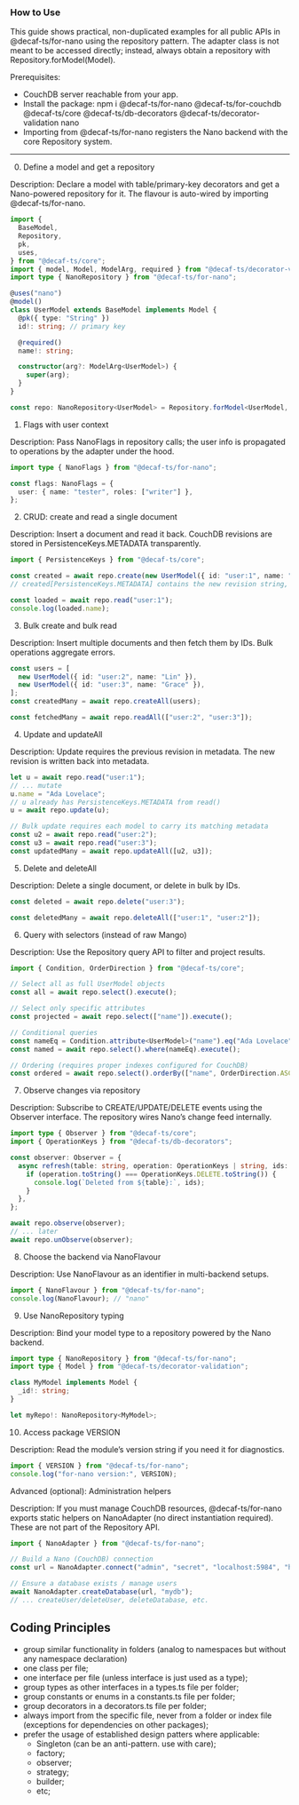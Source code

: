 ### How to Use

This guide shows practical, non-duplicated examples for all public APIs in @decaf-ts/for-nano using the repository pattern. The adapter class is not meant to be accessed directly; instead, always obtain a repository with Repository.forModel(Model).

Prerequisites:
- CouchDB server reachable from your app.
- Install the package: npm i @decaf-ts/for-nano @decaf-ts/for-couchdb @decaf-ts/core @decaf-ts/db-decorators @decaf-ts/decorator-validation nano
- Importing from @decaf-ts/for-nano registers the Nano backend with the core Repository system.

---

0) Define a model and get a repository

Description: Declare a model with table/primary-key decorators and get a Nano-powered repository for it. The flavour is auto-wired by importing @decaf-ts/for-nano.

```ts
import {
  BaseModel,
  Repository,
  pk,
  uses,
} from "@decaf-ts/core";
import { model, Model, ModelArg, required } from "@decaf-ts/decorator-validation";
import type { NanoRepository } from "@decaf-ts/for-nano";

@uses("nano")
@model()
class UserModel extends BaseModel implements Model {
  @pk({ type: "String" })
  id!: string; // primary key

  @required()
  name!: string;

  constructor(arg?: ModelArg<UserModel>) {
    super(arg);
  }
}

const repo: NanoRepository<UserModel> = Repository.forModel<UserModel, NanoRepository<UserModel>>(UserModel);
```

1) Flags with user context

Description: Pass NanoFlags in repository calls; the user info is propagated to operations by the adapter under the hood.

```ts
import type { NanoFlags } from "@decaf-ts/for-nano";

const flags: NanoFlags = {
  user: { name: "tester", roles: ["writer"] },
};
```

2) CRUD: create and read a single document

Description: Insert a document and read it back. CouchDB revisions are stored in PersistenceKeys.METADATA transparently.

```ts
import { PersistenceKeys } from "@decaf-ts/core";

const created = await repo.create(new UserModel({ id: "user:1", name: "Ada" }));
// created[PersistenceKeys.METADATA] contains the new revision string, e.g., "1-a"

const loaded = await repo.read("user:1");
console.log(loaded.name);
```

3) Bulk create and bulk read

Description: Insert multiple documents and then fetch them by IDs. Bulk operations aggregate errors.

```ts
const users = [
  new UserModel({ id: "user:2", name: "Lin" }),
  new UserModel({ id: "user:3", name: "Grace" }),
];
const createdMany = await repo.createAll(users);

const fetchedMany = await repo.readAll(["user:2", "user:3"]);
```

4) Update and updateAll

Description: Update requires the previous revision in metadata. The new revision is written back into metadata.

```ts
let u = await repo.read("user:1");
// ... mutate
u.name = "Ada Lovelace";
// u already has PersistenceKeys.METADATA from read()
u = await repo.update(u);

// Bulk update requires each model to carry its matching metadata
const u2 = await repo.read("user:2");
const u3 = await repo.read("user:3");
const updatedMany = await repo.updateAll([u2, u3]);
```

5) Delete and deleteAll

Description: Delete a single document, or delete in bulk by IDs.

```ts
const deleted = await repo.delete("user:3");

const deletedMany = await repo.deleteAll(["user:1", "user:2"]);
```

6) Query with selectors (instead of raw Mango)

Description: Use the Repository query API to filter and project results.

```ts
import { Condition, OrderDirection } from "@decaf-ts/core";

// Select all as full UserModel objects
const all = await repo.select().execute();

// Select only specific attributes
const projected = await repo.select(["name"]).execute();

// Conditional queries
const nameEq = Condition.attribute<UserModel>("name").eq("Ada Lovelace");
const named = await repo.select().where(nameEq).execute();

// Ordering (requires proper indexes configured for CouchDB)
const ordered = await repo.select().orderBy(["name", OrderDirection.ASC]).execute();
```

7) Observe changes via repository

Description: Subscribe to CREATE/UPDATE/DELETE events using the Observer interface. The repository wires Nano’s change feed internally.

```ts
import type { Observer } from "@decaf-ts/core";
import { OperationKeys } from "@decaf-ts/db-decorators";

const observer: Observer = {
  async refresh(table: string, operation: OperationKeys | string, ids: string[]) {
    if (operation.toString() === OperationKeys.DELETE.toString()) {
      console.log(`Deleted from ${table}:`, ids);
    }
  },
};

await repo.observe(observer);
// ... later
await repo.unObserve(observer);
```

8) Choose the backend via NanoFlavour

Description: Use NanoFlavour as an identifier in multi-backend setups.

```ts
import { NanoFlavour } from "@decaf-ts/for-nano";
console.log(NanoFlavour); // "nano"
```

9) Use NanoRepository typing

Description: Bind your model type to a repository powered by the Nano backend.

```ts
import type { NanoRepository } from "@decaf-ts/for-nano";
import type { Model } from "@decaf-ts/decorator-validation";

class MyModel implements Model {
  _id!: string;
}

let myRepo!: NanoRepository<MyModel>;
```

10) Access package VERSION

Description: Read the module’s version string if you need it for diagnostics.

```ts
import { VERSION } from "@decaf-ts/for-nano";
console.log("for-nano version:", VERSION);
```

Advanced (optional): Administration helpers

Description: If you must manage CouchDB resources, @decaf-ts/for-nano exports static helpers on NanoAdapter (no direct instantiation required). These are not part of the Repository API.

```ts
import { NanoAdapter } from "@decaf-ts/for-nano";

// Build a Nano (CouchDB) connection
const url = NanoAdapter.connect("admin", "secret", "localhost:5984", "http");

// Ensure a database exists / manage users
await NanoAdapter.createDatabase(url, "mydb");
// ... createUser/deleteUser, deleteDatabase, etc.
```




## Coding Principles

- group similar functionality in folders (analog to namespaces but without any namespace declaration)
- one class per file;
- one interface per file (unless interface is just used as a type);
- group types as other interfaces in a types.ts file per folder;
- group constants or enums in a constants.ts file per folder;
- group decorators in a decorators.ts file per folder;
- always import from the specific file, never from a folder or index file (exceptions for dependencies on other packages);
- prefer the usage of established design patters where applicable:
  - Singleton (can be an anti-pattern. use with care);
  - factory;
  - observer;
  - strategy;
  - builder;
  - etc;
